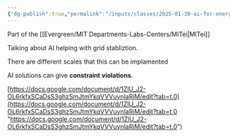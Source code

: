 ```yaml
---
{"dg-publish":true,"permalink":"/inputs/classes/2025-01-30-ai-for-energy-solutions-2025-iap/"}
---
```



Part of the [[Evergreen/MIT Departments-Labs-Centers/MITei\|MITei]]

Talking about AI helping with grid stabliztion.

There are different scales that this can be implamented

AI solutions can give **constraint violations**.


[https://docs.google.com/document/d/1ZlU_J2-OL6rkfxSCaDsS3ghzSmJtmYkqVVVuynlaRjM/edit?tab=t.0](https://docs.google.com/document/d/1ZlU_J2-OL6rkfxSCaDsS3ghzSmJtmYkqVVVuynlaRjM/edit?tab=t.0 "https://docs.google.com/document/d/1ZlU_J2-OL6rkfxSCaDsS3ghzSmJtmYkqVVVuynlaRjM/edit?tab=t.0")


